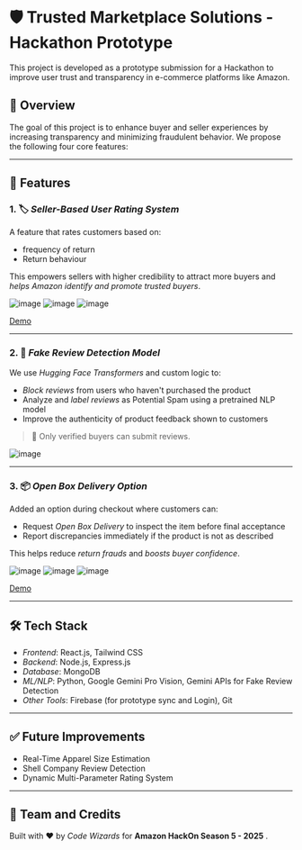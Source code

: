 # 🛡 Trusted Marketplace Solutions - Hackathon Prototype

This project is developed as a prototype submission for a Hackathon to improve user trust and transparency in e-commerce platforms like Amazon.

## 🚀 Overview

The goal of this project is to enhance buyer and seller experiences by increasing transparency and minimizing fraudulent behavior. We propose the following four core features:

---

## 🔧 Features

### 1. 🏷 *Seller-Based User Rating System*
A feature that rates customers based on:
- frequency of return
- Return behaviour

This empowers sellers with higher credibility to attract more buyers and *helps Amazon identify and promote trusted buyers*.

![image](https://github.com/user-attachments/assets/7fcdb0f4-2d26-4ddd-83ae-8bf367bca830)
![image](https://github.com/user-attachments/assets/7fb995ff-b775-4011-b4f8-ce73d7b77815)
![image](https://github.com/user-attachments/assets/3ab9d00d-506d-4873-ae64-acb24bcb8f4f)

[Demo](https://user-filter-phi.vercel.app/)

---

### 2. 🛑 *Fake Review Detection Model*
We use *Hugging Face Transformers* and custom logic to:
- *Block reviews* from users who haven't purchased the product
- Analyze and *label reviews* as Potential Spam using a pretrained NLP model
- Improve the authenticity of product feedback shown to customers

> 📌 Only verified buyers can submit reviews.

![image](https://github.com/user-attachments/assets/ed43d15c-d326-4b81-926e-15c332f54ab5)

---

### 3. 📦 *Open Box Delivery Option*
Added an option during checkout where customers can:
- Request *Open Box Delivery* to inspect the item before final acceptance
- Report discrepancies immediately if the product is not as described

This helps reduce *return frauds* and *boosts buyer confidence*.

![image](https://github.com/user-attachments/assets/dd39fdef-4115-4885-8c5d-d7b650e87529)
![image](https://github.com/user-attachments/assets/a0322601-6528-424f-973a-b199e73a3e40)
![image](https://github.com/user-attachments/assets/e053b168-81da-4cf9-8303-f9aa75ad255a)

[Demo](https://open-box-delivery.vercel.app/)

---

## 🛠 Tech Stack

- *Frontend*: React.js, Tailwind CSS
- *Backend*: Node.js, Express.js
- *Database*: MongoDB
- *ML/NLP*: Python, Google Gemini Pro Vision, Gemini APIs for Fake Review Detection
- *Other Tools*: Firebase (for prototype sync and Login), Git

---

## ✅ Future Improvements

- Real-Time Apparel Size Estimation 
- Shell Company Review Detection
- Dynamic Multi-Parameter Rating System

---

## 🧠 Team and Credits

Built with ❤ by *Code Wizards* for **Amazon HackOn Season 5 - 2025** .  



